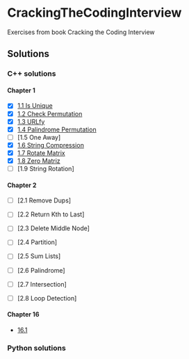 # CrackingTheCodingInterview
Exercises from book Cracking the Coding Interview

## Solutions

### C++ solutions

#### Chapter 1
- [x] [1.1 Is Unique](/solutions/cpp/ch1/1_1_isUnique.cpp)
- [x] [1.2 Check Permutation](/solutions/cpp/ch1/1_2_checkPermutation.cpp)
- [x] [1.3 URLfy](/solutions/cpp/ch1/1_3_urlify.cpp)
- [x] [1.4 Palindrome Permutation](/solutions/cpp/ch1/1_4_palindromePermutation.cpp)
- [ ] [1.5 One Away]
- [x] [1.6 String Compression](/solutions/cpp/ch1/1_6_stringCompression.cpp)
- [x] [1.7 Rotate Matrix](/solutions/cpp/ch1/1_7_rotateMatrix.cpp)
- [x] [1.8 Zero Matriz](/solutions/cpp/ch1/1_8_zeroMatrix.cpp)
- [ ] [1.9 String Rotation]

#### Chapter 2
- [ ] [2.1 Remove Dups]
- [ ] [2.2 Return Kth to Last]
- [ ] [2.3 Delete Middle Node]
- [ ] [2.4 Partition]
- [ ] [2.5 Sum Lists]
- [ ] [2.6 Palindrome]
- [ ] [2.7 Intersection]
- [ ] [2.8 Loop Detection]

 
#### Chapter 16
- [16.1](/solutions/cpp/ch16/16_1_testSwapNumbers.cpp)


### Python solutions
